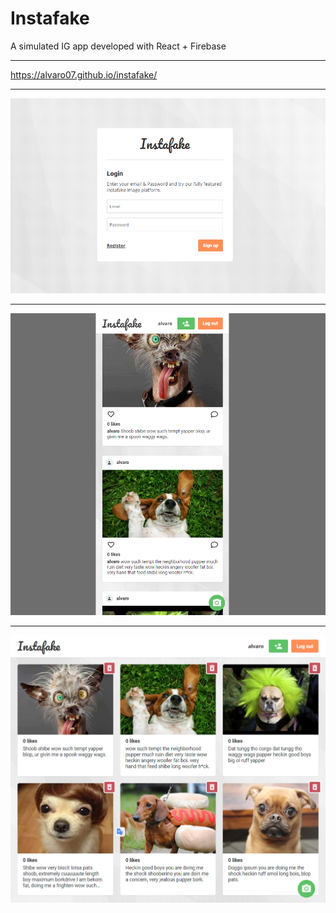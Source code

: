 # Instafake

A simulated IG app developed with React + Firebase

---

https://alvaro07.github.io/instafake/

---

![alt text](images/instafake.png 'login')

---

![alt text](images/instafake01.jpg 'home')

---

![alt text](images/instafake02.jpg 'profile')
